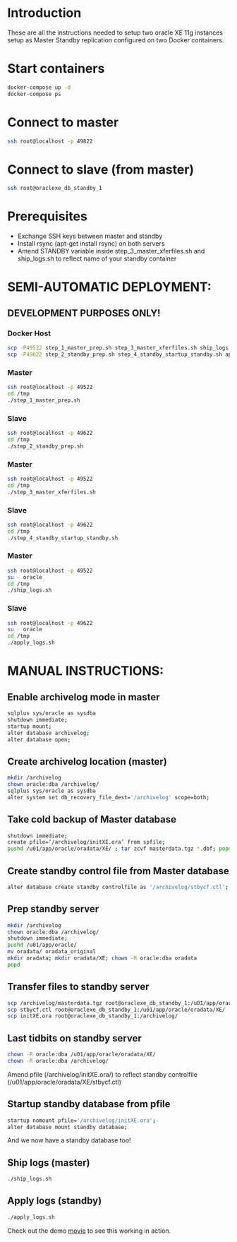 # Introduction
These are all the instructions needed to setup two oracle XE 11g instances setup as Master Standby replication configured on two Docker containers.


# Start containers
```sh
docker-compose up -d
docker-compose ps
```

# Connect to master
```sh
ssh root@localhost -p 49822
```

# Connect to slave (from master)
```sh
ssh root@oraclexe_db_standby_1
```

# Prerequisites
- Exchange SSH keys between master and standby
- Install rsync (apt-get install rsync) on both servers
- Amend STANDBY variable inside step_3_master_xferfiles.sh and ship_logs.sh to reflect name of your standby container

# SEMI-AUTOMATIC DEPLOYMENT:
## DEVELOPMENT PURPOSES ONLY!
### Docker Host
```sh
scp -P49522 step_1_master_prep.sh step_3_master_xferfiles.sh ship_logs.sh switch_log.sql root@localhost:/tmp
scp -P49622 step_2_standby_prep.sh step_4_standby_startup_standby.sh apply_logs.sh root@localhost:/tmp
```

### Master
```sh
ssh root@localhost -p 49522
cd /tmp
./step_1_master_prep.sh
```

### Slave
```sh
ssh root@localhost -p 49622
cd /tmp
./step_2_standby_prep.sh
```

### Master
```sh
ssh root@localhost -p 49522
cd /tmp
./step_3_master_xferfiles.sh
```

### Slave
```sh
ssh root@localhost -p 49622
cd /tmp
./step_4_standby_startup_standby.sh
```

### Master
```sh
ssh root@localhost -p 49522
su - oracle
cd /tmp
./ship_logs.sh
```

### Slave
```sh
ssh root@localhost -p 49622
su - oracle
cd /tmp
./apply_logs.sh
```

# MANUAL INSTRUCTIONS:

## Enable archivelog mode in master
```sh
sqlplus sys/oracle as sysdba
shutdown immediate;
startup mount;
alter database archivelog;
alter database open;
```

## Create archivelog location (master)
```sh
mkdir /archivelog
chown oracle:dba /archivelog/
sqlplus sys/oracle as sysdba
alter system set db_recovery_file_dest='/archivelog' scope=both;
```

## Take cold backup of Master database
```sh
shutdown immediate;
create pfile=‘/archivelog/initXE.ora’ from spfile;
pushd /u01/app/oracle/oradata/XE/ ; tar zcvf masterdata.tgz *.dbf; popd
```

## Create standby control file from Master database
```sh
alter database create standby controlfile as '/archivelog/stbycf.ctl';
```

## Prep standby server
```sh
mkdir /archivelog
chown oracle:dba /archivelog/
shutdown immediate;
pushd /u01/app/oracle/
mv oradata/ oradata_original
mkdir oradata; mkdir oradata/XE; chown -R oracle:dba oradata
popd
```

## Transfer files to standby server
```sh
scp /archivelog/masterdata.tgz root@oraclexe_db_standby_1:/u01/app/oracle/oradata/XE/
scp stbycf.ctl root@oraclexe_db_standby_1:/u01/app/oracle/oradata/XE/
scp initXE.ora root@oraclexe_db_standby_1:/archivelog/
```

## Last tidbits on standby server
```sh
chown -R oracle:dba /u01/app/oracle/oradata/XE/
chown -R oracle:dba /archivelog/
```
Amend pfile (/archivelog/initXE.ora/) to reflect standby controlfile (/u01/app/oracle/oradata/XE/stbycf.ctl)

## Startup standby database from pfile
```sh
startup nomount pfile='/archivelog/initXE.ora';
alter database mount standby database;
```

And we now have a standby database too!


## Ship logs (master)
```sh
./ship_logs.sh
```

## Apply logs (standby)
```sh
./apply_logs.sh
```

Check out the demo [movie](https://vimeo.com/156291617) to see this working in action.
